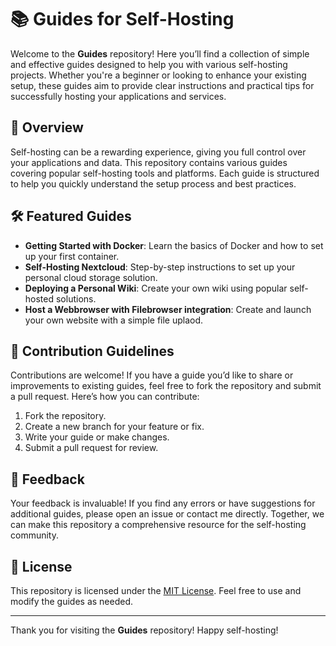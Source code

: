 # 📚 Guides for Self-Hosting

Welcome to the **Guides** repository! Here you’ll find a collection of simple and effective guides designed to help you with various self-hosting projects. Whether you're a beginner or looking to enhance your existing setup, these guides aim to provide clear instructions and practical tips for successfully hosting your applications and services.

## 📖 Overview

Self-hosting can be a rewarding experience, giving you full control over your applications and data. This repository contains various guides covering popular self-hosting tools and platforms. Each guide is structured to help you quickly understand the setup process and best practices.

## 🛠️ Featured Guides

- **Getting Started with Docker**: Learn the basics of Docker and how to set up your first container.
- **Self-Hosting Nextcloud**: Step-by-step instructions to set up your personal cloud storage solution.
- **Deploying a Personal Wiki**: Create your own wiki using popular self-hosted solutions.
- **Host a Webbrowser with Filebrowser integration**: Create and launch your own website with a simple file uplaod.

## 📝 Contribution Guidelines

Contributions are welcome! If you have a guide you’d like to share or improvements to existing guides, feel free to fork the repository and submit a pull request. Here’s how you can contribute:

1. Fork the repository.
2. Create a new branch for your feature or fix.
3. Write your guide or make changes.
4. Submit a pull request for review.

## 💬 Feedback

Your feedback is invaluable! If you find any errors or have suggestions for additional guides, please open an issue or contact me directly. Together, we can make this repository a comprehensive resource for the self-hosting community.

## 📜 License

This repository is licensed under the [MIT License](LICENSE). Feel free to use and modify the guides as needed.

---

Thank you for visiting the **Guides** repository! Happy self-hosting!
